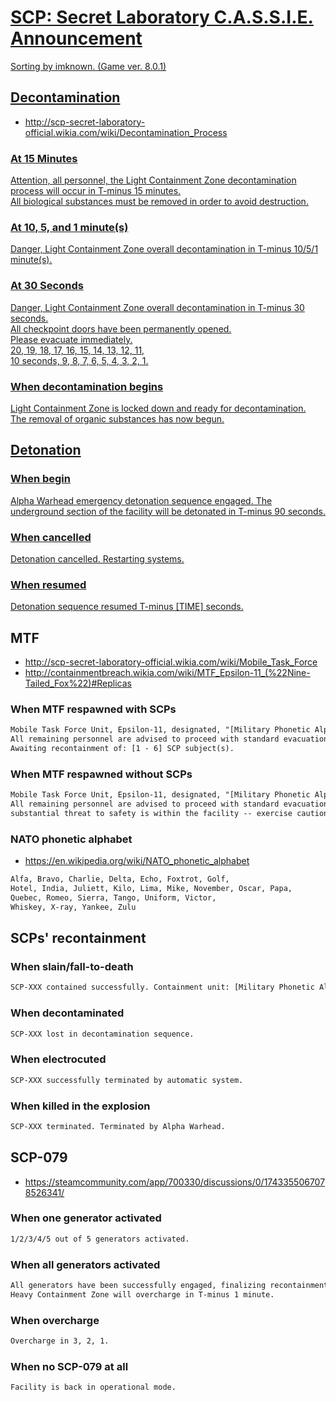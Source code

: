 # [SCP: Secret Laboratory C.A.S.S.I.E. Announcement][1]
[Sorting by imknown. (Game ver. 8.0.1)][2]

[1]: # "SCP: 秘密实验室 C.A.S.S.I.E. 广播"
[2]: # "imknown 整理 (游戏版本 8.0.1)"

## [Decontamination][3]
- http://scp-secret-laboratory-official.wikia.com/wiki/Decontamination_Process

### [At 15 Minutes][4]
[Attention, all personnel, the Light Containment Zone decontamination process will occur in T-minus 15 minutes.  
All biological substances must be removed in order to avoid destruction.][5]

### [At 10, 5, and 1 minute(s)][6]
[Danger, Light Containment Zone overall decontamination in T-minus 10/5/1 minute(s).][7]

### [At 30 Seconds][8]
[Danger, Light Containment Zone overall decontamination in T-minus 30 seconds.  
All checkpoint doors have been permanently opened.  
Please evacuate immediately.  
20, 19, 18, 17, 16, 15, 14, 13, 12, 11,  
10 seconds, 9, 8, 7, 6, 5, 4, 3, 2, 1.][9]

### [When decontamination begins][10]
[Light Containment Zone is locked down and ready for decontamination.  
The removal of organic substances has now begun.][11]

[3]: # "净化"
[4]: # "当 15 分钟 时"
[5]: # "全人注意, 轻收容区净化程序将在 15 分钟后开始. 
所有生物物质都必将被杀死, 以避免其被毁坏."
[6]: # "当 10/5/1 分钟 时"
[7]: # "危险, 轻收容区全面净化将在 10/5/1 分钟后开始."
[8]: # "当 30 秒钟 时"
[9]: # "危险, 轻收容区全面净化将在 30 秒钟后开始.
所有检查点的门已被永久开启. 
请立即疏散. 
20, 19, 18, 17, 16, 15, 14, 13, 12, 11, 
10 秒钟, 9, 8, 7, 6, 5, 4, 3, 2, 1."
[10]: # "当 开始净化 时"
[11]: # "轻收容区已被锁定, 净化已准备就绪. 
现在已开始杀死有机物质."

## [Detonation][12]

### [When begin][13]
[Alpha Warhead emergency detonation sequence engaged. 
The underground section of the facility will be detonated in T-minus 90 seconds.][14]

### [When cancelled][15]
[Detonation cancelled. Restarting systems.][16]

### [When resumed][17]
[Detonation sequence resumed T-minus [TIME] seconds.][18]

[12]: # "引爆"
[13]: # "当 开始 时"
[14]: # "Alpha Warhead 紧急引爆序列建立完毕.
设施地下的部分将在 90 秒钟后被引爆."
[15]: # "当 取消 时"
[16]: # "引爆被取消. 正在重启系统."
[17]: # "当 恢复 时"
[18]: # "引爆序列已恢复, 还剩 [TIME] 秒钟."

## MTF
- http://scp-secret-laboratory-official.wikia.com/wiki/Mobile_Task_Force
- http://containmentbreach.wikia.com/wiki/MTF_Epsilon-11_(%22Nine-Tailed_Fox%22)#Replicas

### When MTF respawned with SCPs
``` txt
Mobile Task Force Unit, Epsilon-11, designated, "[Military Phonetic Alphabet]-[#], has entered the facility.
All remaining personnel are advised to proceed with standard evacuation protocols until an MTF squad reaches your destination.
Awaiting recontainment of: [1 - 6] SCP subject(s).
```

### When MTF respawned without SCPs
``` txt
Mobile Task Force Unit, Epsilon-11, designated, "[Military Phonetic Alphabet]-[#], has entered the facility.
All remaining personnel are advised to proceed with standard evacuation protocols, until MTF squad has reached your destination,
substantial threat to safety is within the facility -- exercise caution.
```

### NATO phonetic alphabet
- https://en.wikipedia.org/wiki/NATO_phonetic_alphabet

``` txt
Alfa, Bravo, Charlie, Delta, Echo, Foxtrot, Golf,
Hotel, India, Juliett, Kilo, Lima, Mike, November, Oscar, Papa,
Quebec, Romeo, Sierra, Tango, Uniform, Victor,
Whiskey, X-ray, Yankee, Zulu
```

## SCPs' recontainment
### When slain/fall-to-death
``` txt
SCP-XXX contained successfully. Containment unit: [Military Phonetic Alphabet]-[#]/Unknown.
```

### When decontaminated
``` txt
SCP-XXX lost in decontamination sequence.
```

### When electrocuted
``` txt
SCP-XXX successfully terminated by automatic system.
```

### When killed in the explosion
``` txt
SCP-XXX terminated. Terminated by Alpha Warhead.
```

## SCP-079
- https://steamcommunity.com/app/700330/discussions/0/1743355067078526341/

### When one generator activated
``` txt
1/2/3/4/5 out of 5 generators activated.
```

### When all generators activated
``` txt
All generators have been successfully engaged, finalizing recontainment sequence.
Heavy Containment Zone will overcharge in T-minus 1 minute.
```

### When overcharge
``` txt
Overcharge in 3, 2, 1.
```

### When no SCP-079 at all
``` txt
Facility is back in operational mode.
```
